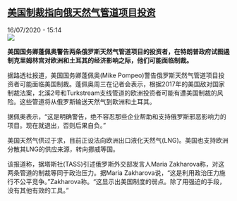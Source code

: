 <!--1594907697000-->
[美国制裁指向俄天然气管道项目投资](http://www.rfi.fr//cn/%E7%94%9F%E6%80%81/20200716-%E7%BE%8E%E5%9B%BD%E5%88%B6%E8%A3%81%E6%8C%87%E5%90%91%E4%BF%84%E5%A4%A9%E7%84%B6%E6%B0%94%E7%AE%A1%E9%81%93%E9%A1%B9%E7%9B%AE%E6%8A%95%E8%B5%84)
------

<div>16/07/2020 - 15:14</div><img src="https://s.rfi.fr/media/display/4c661ad2-c766-11ea-bdca-005056a964fe/w:310/p:16x9/et-1.jpg"><p><strong>美国国务卿蓬佩奥警告两条俄罗斯天然气管道项目的投资者，在特朗普政府试图遏制克里姆林宫对欧洲和土耳其的经济影响之际，他们可能面临制裁。</strong></p><div class="t-content__body u-clearfix"><div class="m-interstitial"></div><p>据路透社报道，美国国务卿蓬佩奥(Mike Pompeo)警告俄罗斯天然气管道项目投资者可能面临美国制裁。蓬佩奥周三在记者会表示，根据2017年的美国敌对国家制裁法案，北溪2号和Turkstream支线管道的欧洲投资者可能有遭美国制裁的风险。这些管道将从俄罗斯输送天然气到欧洲和土耳其。</p><p>据佩奥表示，“这是明确警告，绝不容忍那些企业帮助和支持俄罗斯邪恶影响力的项目。现在就退出，否则后果自负。”</p><p>美国天然气供过于求，目前正设法向欧洲出口液化天然气(LNG)。美国也支持欧洲分散其LNG的供应来源，转向挪威等国。</p><p>该报道称，据塔斯社(TASS)引述俄罗斯外交部发言人Maria Zakharova称，对这两条管道的制裁等同于政治压力。据Maria Zakharova说，“这是利用政治压力施行不公平竞争。”Zakharova称。“这显示出美国制度的弱点。除了用强迫的手段，没有其他有效的工具。”</p><div class="o-self-promo o-self-promo--nl o-self-promo--hidden" data-selfpromo-newsletter></div><div class="o-self-promo o-self-promo--app o-self-promo--hidden" data-selfpromo-app></div></div>
